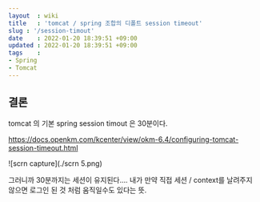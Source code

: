 ```yaml
---
layout  : wiki
title   : 'tomcat / spring 조합의 디폴트 session timeout' 
slug : '/session-timout'
date    : 2022-01-20 18:39:51 +09:00
updated : 2022-01-20 18:39:51 +09:00
tags    : 
- Spring
- Tomcat
---
```



## 결론 

tomcat 의 기본 spring session timout 은 30분이다. 

https://docs.openkm.com/kcenter/view/okm-6.4/configuring-tomcat-session-timeout.html

![scrn capture](./scrn 5.png)

그러니까 30분까지는 세션이 유지된다.... 
내가 만약 직접 세션 / context를 날려주지 않으면 로그인 된 것 처럼 움직일수도 있다는 뜻. 